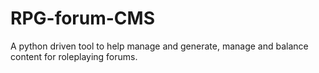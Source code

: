 # RPG-forum-CMS
A python driven tool to help manage and generate, manage and balance content for roleplaying forums.
